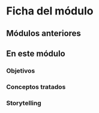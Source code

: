 # Ficha del módulo

## Módulos anteriores

## En este módulo

### Objetivos

### Conceptos tratados

### Storytelling

